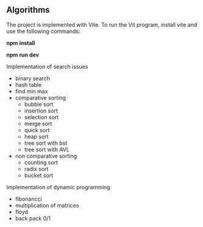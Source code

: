## Algorithms

The project is implemented with Vite.
To run the Vit program, install vite and use the following commands:

**npm install**

**npm run dev**

Implementation of search issues
- binary search
- hash table
- find min max
- comparative sorting
    - bubble sort
    - insertion sort
    - selection sort
    - merge sort
    - quick sort
    - heap sort
    - tree sort with bst
    - tree sort with AVL
- non comparative sorting
    - counting sort
    - radix sort
    - bucket sort
      
Implementation of dynamic programming

- fibonancci
- multiplication of matrices
- floyd
- back pack 0/1
